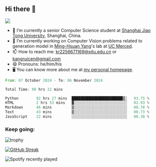## Hi there 👋

![](https://komarev.com/ghpvc/?username=Kr-Panghu)
- 🌱 I’m currently a senior Computer Science student at [Shanghai Jiao Tong University](https://www.sjtu.edu.cn), Shanghai, China.
- 🔭 I’m currently working on Computer Vision problems related to generation model in [Ming-Hsuan Yang](https://faculty.ucmerced.edu/mhyang/)'s lab at [UC Merced](https://www.ucmerced.edu/).
- 📫 How to reach me: kr2256671169@sjtu.edu.cn or kangruicen@gmail.com
- 😄 Pronouns: he/him/his
- 🖥️ You can know more about me at [my personal homepage](https://kr-panghu.github.io).

<!--START_SECTION:waka-->

```rust
From: 07 October 2024 - To: 06 November 2024

Total Time: 98 hrs 22 mins

Python        92 hrs 27 mins  ███████████████████████▒░   93.75 %
HTML          2 hrs 53 mins   ▓░░░░░░░░░░░░░░░░░░░░░░░░   02.93 %
Markdown      46 mins         ▒░░░░░░░░░░░░░░░░░░░░░░░░   00.78 %
Text          43 mins         ▒░░░░░░░░░░░░░░░░░░░░░░░░   00.73 %
JavaScript    22 mins         ░░░░░░░░░░░░░░░░░░░░░░░░░   00.38 %
```

<!--END_SECTION:waka-->

<h3 align="left">Keep going:</h3>

![trophy](https://github-profile-trophy.vercel.app/?username=Kr-Panghu&theme=onedark&title=MultiLanguage,Stars,Followers,Repositories,Commits,Experience)

[![GitHub Streak](https://github-readme-streak-stats.herokuapp.com/?user=Kr-Panghu)](https://git.io/streak-stats)

![Spotify recently played](https://spotify-recently-played-readme.vercel.app/api?user=313cmgdfngjjlfotpedtywb7cpca)
